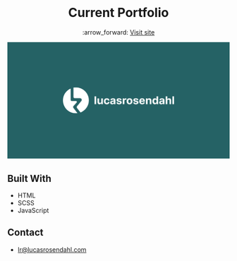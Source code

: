<br />
<p align="center">
  <h1 align="center">Current Portfolio</h1>
  <p align="center">
    :arrow_forward: <a href="https://lucasrosendahl.com" target="_blank"> Visit site</a>
  </p>
</p>

<img src="https://github.com/Luchkiin/portfolio-v3/blob/master/images/og-images/lucasrosendahl_logo.png" alt="Logo" width="Auto" height="Auto">

## Built With
* HTML
* SCSS
* JavaScript

## Contact
* <a href="mailto:lr@lucasrosendahl.com">lr@lucasrosendahl.com</a>
